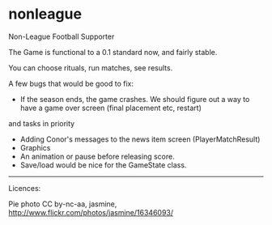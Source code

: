 nonleague
=========

Non-League Football Supporter

The Game is functional to a 0.1 standard now, and fairly stable.

You can choose rituals, run matches, see results.

A few bugs that would be good to fix:

- If the season ends, the game crashes. We should figure out a way to have a game over screen (final placement etc, restart)


and tasks in priority
- Adding Conor's messages to the news item screen (PlayerMatchResult)
- Graphics
- An animation or pause before releasing score.
- Save/load would be nice for the GameState class.

-----------
Licences:

Pie photo CC by-nc-aa, jasmine, http://www.flickr.com/photos/jasmine/16346093/